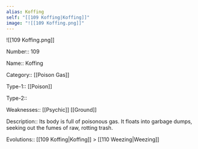 ```yaml
---
alias: Koffing
self: "[[109 Koffing|Koffing]]"
image: "![[109 Koffing.png]]"
---
```


![[109 Koffing.png]]


Number:: 109

Name:: Koffing

Category:: [[Poison Gas]]

Type-1:: [[Poison]]

Type-2:: 

Weaknesses:: [[Psychic]] [[Ground]]

Description:: Its body is full of poisonous gas. It floats into garbage dumps, seeking out the fumes of raw, rotting trash.

Evolutions:: [[109 Koffing|Koffing]] > [[110 Weezing|Weezing]]
